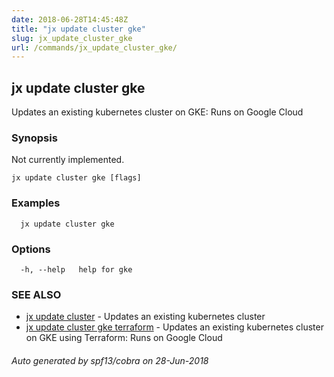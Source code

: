 ```yaml
---
date: 2018-06-28T14:45:48Z
title: "jx update cluster gke"
slug: jx_update_cluster_gke
url: /commands/jx_update_cluster_gke/
---
```

## jx update cluster gke

Updates an existing kubernetes cluster on GKE: Runs on Google Cloud

### Synopsis

Not currently implemented.

```
jx update cluster gke [flags]
```

### Examples

```
  jx update cluster gke
```

### Options

```
  -h, --help   help for gke
```

### SEE ALSO

* [jx update cluster](/commands/jx_update_cluster/)	 - Updates an existing kubernetes cluster
* [jx update cluster gke terraform](/commands/jx_update_cluster_gke_terraform/)	 - Updates an existing kubernetes cluster on GKE using Terraform: Runs on Google Cloud

###### Auto generated by spf13/cobra on 28-Jun-2018
